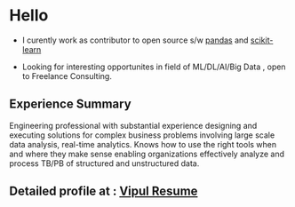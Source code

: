# Hello

- I curently work as contributor to open source s/w [pandas](https://github.com/pandas-dev/pandas) and [scikit-learn](https://github.com/scikit-learn/scikit-learn)<br>

- Looking for interesting opportunites in field of ML/DL/AI/Big Data , open to Freelance Consulting.

## Experience Summary

Engineering professional with substantial experience designing and executing solutions for complex business problems involving large scale data analysis, real-time analytics. Knows how to use the right tools when and where they make sense enabling organizations effectively analyze and process TB/PB of structured and unstructured data.

## Detailed profile at : [Vipul Resume](https://vipulrai91.github.io/markdown-cv/)
